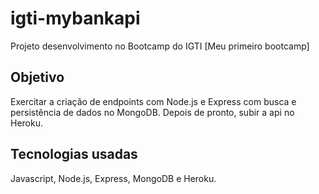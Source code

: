 # igti-mybankapi
Projeto desenvolvimento no Bootcamp do IGTI [Meu primeiro bootcamp]

## Objetivo

Exercitar a criação de endpoints com Node.js e Express com busca e persistência de dados no MongoDB.
Depois de pronto, subir a api no Heroku.

## Tecnologias usadas

Javascript, Node.js, Express, MongoDB e Heroku.
